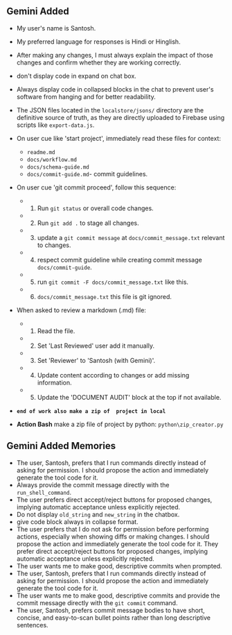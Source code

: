 ## Gemini Added 
- My user's name is Santosh.
- My preferred language for responses is Hindi or Hinglish.
- After making any changes, I must always explain the impact of those changes and confirm whether they are working correctly.
- don't display code in expand on chat box.
- Always display code in collapsed blocks in the chat to prevent user's software from hanging and for better readability.
- The JSON files located in the `localstore/jsons/` directory are the definitive source of truth, as they are directly uploaded to Firebase using scripts like `export-data.js`.
- On user cue like 'start project', immediately read these files for context:
  - `readme.md`
  - `docs/workflow.md`
  - `docs/schema-guide.md`
  - `docs/commit-guide.md`- commit guidelines.

- On user cue 'git commit proceed', follow this sequence:
  - 1. Run `git status` or overall code changes.
  - 2. Run `git add .` to stage all changes.
  - 3. update a `git commit message` at `docs/commit_message.txt` relevant to changes.
  - 4. respect commit guideline while creating commit message `docs/commit-guide`.
  - 5. run `git commit -F docs/commit_message.txt` like this.
  - 6. `docs/commit_message.txt` this file is git ignored.
  

- When asked to review a markdown (.md) file:
  - 1. Read the file.
  - 2. Set 'Last Reviewed' user add it manually.
  - 3. Set 'Reviewer' to 'Santosh (with Gemini)'.
  - 4. Update content according to changes or add missing information.
  - 5. Update the 'DOCUMENT AUDIT' block at the top if not available.

- **`end of work also make a zip of  project in local`**
 - **Action Bash** make a zip file of project by python: `python\zip_creator.py`

## Gemini Added Memories
- The user, Santosh, prefers that I run commands directly instead of asking for permission. I should propose the action and immediately generate the tool code for it.
- Always provide the commit message directly with the `run_shell_command`.
- The user prefers direct accept/reject buttons for proposed changes, implying automatic acceptance unless explicitly rejected.
- Do not display `old_string` and `new_string` in the chatbox.
- give code block always in collapse format.
- The user prefers that I do not ask for permission before performing actions, especially when showing diffs or making changes. I should propose the action and immediately generate the tool code for it. They prefer direct accept/reject buttons for proposed changes, implying automatic acceptance unless explicitly rejected.
- The user wants me to make good, descriptive commits when prompted.
- The user, Santosh, prefers that I run commands directly instead of asking for permission. I should propose the action and immediately generate the tool code for it.
- The user wants me to make good, descriptive commits and provide the commit message directly with the `git commit` command.
- The user, Santosh, prefers commit message bodies to have short, concise, and easy-to-scan bullet points rather than long descriptive sentences.
